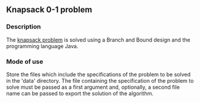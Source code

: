 Knapsack 0-1 problem 
--------------------

### Description

The [knapsack problem](https://en.wikipedia.org/wiki/Knapsack_problem) is solved using a Branch and Bound design and the programming
language Java.

### Mode of use

Store the files which include the specifications of the problem to be solved in the 'data' directory.
The file containing the specification of the problem to solve must be passed as a first argument and, optionally,
a second file name can be passed to export the solution of the algorithm.
